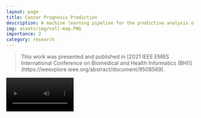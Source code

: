 ```yaml
---
layout: page
title: Cancer Prognosis Prediction
description: A machine learning pipeline for the predictive analysis of IMC data, including a novel augmentation approach.
img: assets/img/cell-map.PNG
importance: 2
category: research
---
```


<style>
cover{
    /* object-fit:cover; */
    width: 150 px
}
</style>

<blockquote>
    This work was presented and published in [2021 IEEE EMBS International Conference on Biomedical and Health Informatics (BHI)](https://ieeexplore.ieee.org/abstract/document/9508569).
</blockquote>

<video src='https://youtu.be/Bdf36SwT3Rc' width=180/>



<h2>Introduction</h2>

Both tumour cells and the tumor microenvironemnt (TME) are important considerations when evaluating various cancers at the tissue level. With time, cancer cells evolve and are able to evade destruction by cells of the immune system, resulting in the formation of a tumor. Because of this, it's important to obtain a better understanding of the various cell types within the TME, since they may contribute to tumor progression. 

<div class="row">
    <div class="col-sm mt-3 mt-md-0">
        {% include figure.html path="assets/img/tme.jpg" title="tme" class="cover rounded z-depth-1" %}
    </div>
</div>
<div class="caption">
    Tumour microenvironment - network of blood and lymphatic vessels, extracellular matrix, and various cells surrounding a tumour including stromal cells and immune cells.
</div>

For this project, we do this using the Hyperion<sup>TM</sup> imaging system, which is an imaging mass cytometry (IMC) technology capable of high-throughput imaging of cells and proteins <i>in situ</i>. It produces multi-channel images per tissue sample, where each channel highlights the expression level of a given protein. Based on these expression levels, we can then identify the different cell types in the sample. IMC data have been used in cancer analysis studies in the past, however since it is a relatively new technology, these studies are limited and use regular statistical approaches rather than machine learning (ML) to estimate clinical outcomes. Hence, there's a much needed urgency to leverage the quantitative nature of this technology.

The goal of the task here is to develop an end-to-end pipeline for ML-based analysis of IMC multi-channel data including a novel cell-level augmentation approach to increase data diversity, hence the generalizability of ML models. To demonstrate the utility of the proposed pipeline, we studied the association of the TME with various clinical parameters in a cohort of patients with muscle invasive bladder cancer (MIBC). We designed several experiments with signatures of IMC data and classification approaches and demonstrated that the combination of cell types found within the TME show promise as a foundation for future clinical research in this field.

Note: You can find the code in [this Github repository](https://github.com/sindhurathiru/ML-IMCAnalysis).

<div class="row">
    <div class="col-sm mt-3 mt-md-0">
        {% include figure.html path="assets/img/overview v5.png" title="overview" class="img-fluid rounded z-depth-1" %}
    </div>
</div>
<div class="caption">
    Multi-channel images are acquired from tissue samples using IMC. Individual cells within samples are segmented and labelled as cell types. Data is augmented using the proposed sector elimination approach. Feature are extracted based on cell proportion in the samples. The average performance in cancer recurrence estimation is evaluated for different feature subsets and classification models, using 4-fold cross validation. 
</div>

<h2>The Data</h2>

We used 30 tissue samples collected from 15 MIBC patients who underwent a cystectomy (removal of the bladder). For each patient, 10 binary (yes/no) clinical parameters were also collected, including smoking, lymph node spread (LN), and other prognostic features. The tissue samples were stained with 28 protein markers and imaged using the Hyperion<sup>TM</sup>, creating a multi-channel image where each channel represents the expression of a given protein. This expression information is then used by a pathologist to identify the cell types within each sample, explained in detail in <i>Data Pre-Processing</i>. The proportions of each cell type for a given sample are then represented as a vector and form the features that will be used for ML experiments.

<h2>Data Pre-Processing</h2>

In order to get the protein expression of each individual cell, we first need to segment the cells. To do this, we used the IMC processing and analysis software I developed, [TITAN](https://sindhurathiru.github.io/projects/2_project/). Once the cells were segmented and we got a resulting cell mask for each sample, we identified the average protein expression for each protein within each cell. This represents the expression of the given protein for that cell, meaning each cell was now represented by 28 protein expressions.

Once we have the overall protein expression information for each cell, we can use that information to identify the type of each cell. For example, if one cell expresses a large amount of the protein CD8, it likely means that the cell is a CD8 T cell. To do this, we used [PhenoGraph clustering](https://www.sciencedirect.com/science/article/pii/S0092867415006376) to identify groups of cells within a sample that have similar protein expression. With this, millions of cells can be represented within tens of clusters. Then, using the resulting clusters, a pathologist annotates the cell type of each cluster based on the protein expressions. 

<div class="row">
    <div class="col-sm mt-3 mt-md-0">
        {% include figure.html path="assets/img/cell seg.png" title="cell seg" class="img-fluid rounded z-depth-1" zoomable=true %}
    </div>
    <div class="col-sm mt-3 mt-md-0">
        {% include figure.html path="assets/img/phenoclus.png" title="phenograph map" class="img-fluid rounded z-depth-1" zoomable=true %}
    </div>
    <div class="col-sm mt-3 mt-md-0">
        {% include figure.html path="assets/img/cellannot.png" title="cell annotation" class="img-fluid rounded z-depth-1" zoomable=true %}
    </div>
</div>
<div class="caption">
    In order to get the protein expression for individual cells, we first segment the data to create the cell mask. From there, we use PhenoGraph to cluster cells that have similar expression levels. Using that, we then annotate the cell types based on the protein expression of each cluster.
</div>


<div class="row">
    <div class="col-sm-6 mt-3 mt-md-0">
        {% include figure.html path="assets/img/phenograph heatmap v2.png" title="phenograph heatmap" class="img-fluid rounded z-depth-1" zoomable=true %}
    </div>
    <div class="col-sm-6 mt-3 mt-md-0">
        {% include figure.html path="assets/img/cell-map.PNG" title="cell map" class="img-fluid rounded z-depth-1" zoomable=true %}
    </div>
</div>
<div class="caption">
    PhenoGraph clustering uses the cell masks to group cells with similar protein expressions (left). That information is then used to annotate each of the different cell types in a sample (right).
</div>

<h2>Data Augmentation</h2>

With medical data specifically, it has been a longstanding challenge to acquire data from large numbers of subjects. While ML requires data points in the thousands, most patient cohorts are only in the tens. Therefore, proper data augmentation becomes crucial to enable appropriate learning from the data. In IMC images, the protein expressions are measured for each individual cell in the image. For each cell, the averaged pixel intensities within the cell corresponds to its protein expression. Therefore, normal image augmenting techniques like rotations and flips would not work. Though a rotation or flip would change the spatial location of the pixels in relation to the whole image, the pixel intensities within each cell would remain unchanged. Thus, a proper IMC data augmentation technique is necessary.

We developed a novel cell-level spatial augmentation approach called <i>sector elimination</i>. For each tissue sample, we suggest to exclude all cells within a randomly selected 30 degree spatial pie section of the images. This process was randomly repeated 50 times for each of the tissue samples. After augmenting, the proportions of each cell type within a sample was calculated and used as the features for that sample.

<div class="row justify-content-sm-center">
    <div class="col-sm mt-3 mt-md-0">
        {% include figure.html path="assets/img/augmentation.png" title="augmentation" class="img-fluid rounded z-depth-1" %}
    </div>
</div>
<div class="caption">
    Sector elimination augmentation approach, showing the augmented partial images. 
</div>

To validate this augmentation method, we projected features representing the proportion of cells that we extracted from the original tissue images along with those from their augmented partial versions to a 2D t-SNE space.

<div class="row">
    <div class="col-sm mt-3 mt-md-0">
        {% include figure.html path="assets/img/augmentation_vA6.png" title="augmentation graph" class="img-fluid rounded z-depth-1" %}
    </div>
</div>
<div class="caption">
    t-SNE plot of feature vectors of the generated dataset coloured by tissue samples, where "x" represents the original data and "o" represents the augmented data. 
</div>

The plot is labelled and coloured by tissue samples and the features from original images are marked with "x". As shown, the augmented data contains enough variability from the original tissue sample, while remaining similar enough to not compromise the strength of the labels. This lends itself well for the proposed augmentation approach to boost model training.

Although having more patients would be preferred in order to draw and clinical conclusions with high significance, our augmentation method will at least allow for ML analysis on small patient cohort data at some capacity - a notable step forward since until now, there has not been a standardized method of augmenting IMC data. This augmentation can be applied to any kind of multi-channel sub-cellular imaging data for different types of diseases. 

<h2>Feature Scoring</h2>

We used different classification models to evaluate TME association with various clinical labels, shown in Table 1. The features representing the proportion of different cell types were ranked using an ANOVA F-score statistic:

<div class="row">
    <div class="col-sm mt-3 mt-md-0">
        {% include figure.html path="assets/img/featscore_heatmapV2.png" title="fscore heatmap" class="full-width rounded z-depth-1" %}
    </div>
</div>
<div class="caption">
    Heat map showing the significance (ANOVA F-scores) of the various cell proportions (x-axis) as features for the given clinical parameter (y-axis). Values are normalized between 0 and 1.
</div>

The heat map is grouped by the level of significance of features for the different labels and the scores are normalized for better visualization. Higher scores indicate higher associations of the specific cell types with the given label.

The heat map shows that B cells were relevant to the  resence of TLS. Notably, TLS are primarily composed of B cells and thus, this association appears to have biological relevance. In addition, CD8+ T and actin+ cells were recognized to be relevant to recurrence risk. In a past study, increased frequency of CD8+ T  cells at the invasive margin in MIBC was found to be associated with prolonged overall survival. Actin+ has shown to play a role in cancer progression through modulation of gene expression. It's typically found mostly in muscle cells, including the thick muscular wall of the bladder, so these results are not entirely unexpected given that the definition of MIBC is tumor spread into the muscle layer of the bladder wall. Finally, we found that CD163+ macrophages were relevant to prior BCG exposure. BCG is an immunotherapy given to patients with non-muscle  invasive bladder cancer (NMIBC), often a precursor to MIBC. There is evidence that CD163+ macrophages in NMIBC are associated with BCG failure, and it is notable that patients in our cohort with prior BCG exposure for their NMIBC diagnosis experienced BCG failure since they progressed to MIBC.

<h2>ML Experiments</h2>

We used <b>logistic regression (LR), random forest (RF), decision tree (DT), k-nearest neighbour (KNN)</b>, and an <b>ensemble</b> of all four models, in a 4-fold cross validation configuration, to validate the performance of varying numbers of top ranked features. For each classifier, the default parameters were used. During fold generation, care was taken to ensure that all data samples from a single patient remained in the same fold. We also used Synthetic Minority Over-sampling Technique (SMOTE) to balance the data, such that each fold contained an equivalent amount of the label we were approximating. The cross validation for each classifier was repeated 50 times - each time with different, randomly generated folds - and the average accuracy of the classifiers on the test fold data in all runs was reported. Based on the results of the experiments, we decided on the optimal number of ranked features, along with the top performing classifier, for each label:

<div class="row">
    <div class="col-sm mt-3 mt-md-0">
        {% include figure.html path="assets/img/ml-table.PNG" title="classifier table" class="img-fluid rounded z-depth-1" %}
    </div>
</div>
<div class="caption">
    Association of TME with different clinical features (%).
</div>

These results illustrate the potential for ML to be used in a predictive setting. Additionally, we repeated the ML analyses using the original data without any augmentation to compare with our proposed augmentation approach. Overall, the performance of these models on the original data without any augmentation was lower:

<div class="row">
    <div class="col-sm mt-3 mt-md-0">
        {% include figure.html path="assets/img/aug-graph.PNG" title="aug graph" class="cover rounded z-depth-1" %}
    </div>
</div>
<div class="caption">
    Comparison of model performance on original data versus original + augmented data.
</div>

For instance, the accuracy when estimating smoker status, LN, and NACT were 56.7±5.4%, 46.5±6.7%, and 54.4±4.5 respectively. For these labels, we could see that augmentation improved the model performance in a statistically significant way (p<0.001). For the other labels where performance was not improved significantly, we observed that standard deviation was much higher when the model was run without the augmented data. This indicates that without the augmented data, the model is more sensitive to the distribution of data within folds. Thus, our proposed augmentation seems to positively affects the training of the ML classifiers. Overall, our results show promise for sector elimination augmentation to be further researched and eventually applied in larger clinical studies.

